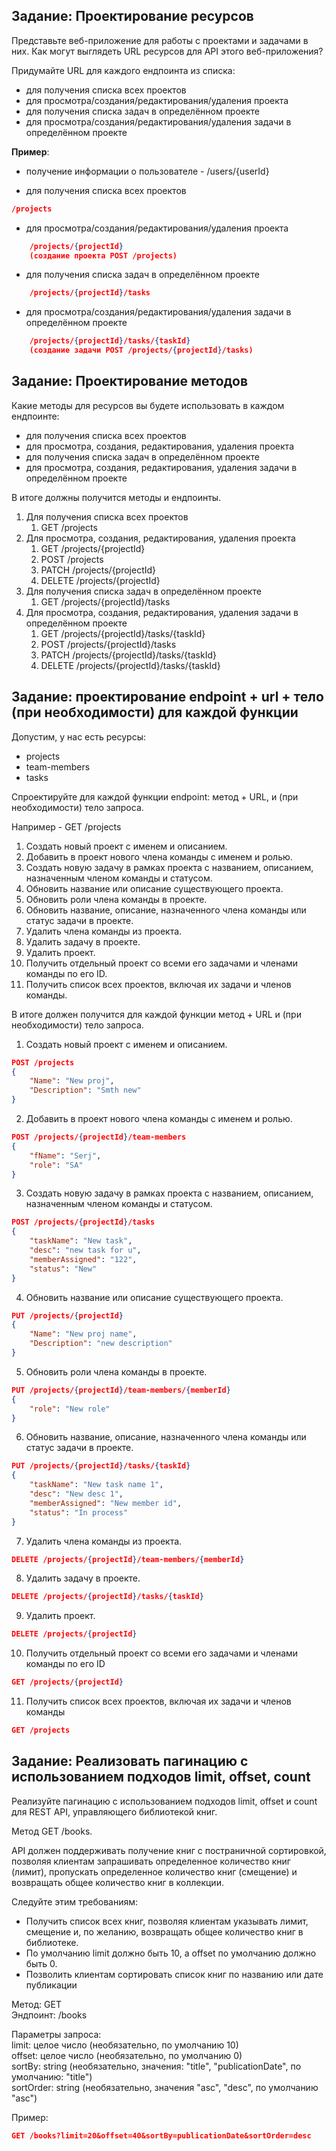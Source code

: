 
## Задание: Проектирование ресурсов

Представьте веб-приложение для работы с проектами и задачами в них. Как могут выглядеть URL ресурсов для API этого веб-приложения?  

Придумайте URL для каждого ендпоинта из списка:  
- для получения списка всех проектов  
- для просмотра/создания/редактирования/удаления проекта  
- для получения списка задач в определённом проекте  
- для просмотра/создания/редактирования/удаления задачи в определённом проекте  
  
**Пример**:
- получение информации о пользователе - /users/{userId}  

- для получения списка всех проектов
``` JSON
/projects
```
- для просмотра/создания/редактирования/удаления проекта
``` JSON
	/projects/{projectId} 
	(создание проекта POST /projects)
```
- для получения списка задач в определённом проекте
``` JSON
	/projects/{projectId}/tasks
```
- для просмотра/создания/редактирования/удаления задачи в определённом проекте
``` JSON
	/projects/{projectId}/tasks/{taskId} 
	(создание задачи POST /projects/{projectId}/tasks)
```

## Задание: Проектирование методов

Какие методы для ресурсов вы будете использовать в каждом ендпоинте:  

- для получения списка всех проектов  
- для просмотра, создания, редактирования, удаления проекта  
- для получения списка задач в определённом проекте  
- для просмотра, создания, редактирования, удаления задачи в определённом проекте  
  
В итоге должны получится методы и ендпоинты.

1. Для получения списка всех проектов
	1. GET /projects
2. Для просмотра, создания, редактирования, удаления проекта
	1. GET /projects/{projectId}
	2. POST /projects
	3. PATCH /projects/{projectId}
	4. DELETE /projects/{projectId}
3. Для получения списка задач в определённом проекте
	1. GET /projects/{projectId}/tasks
4. Для просмотра, создания, редактирования, удаления задачи в определённом проекте
	1. GET /projects/{projectId}/tasks/{taskId}
	2. POST /projects/{projectId}/tasks
	3. PATCH /projects/{projectId}/tasks/{taskId}
	4. DELETE /projects/{projectId}/tasks/{taskId}

## Задание: проектирование endpoint + url + тело (при необходимости) для каждой функции

Допустим, у нас есть ресурсы:  
- projects  
- team-members  
- tasks  

Спроектируйте для каждой функции endpoint: метод + URL, и (при необходимости) тело запроса. 

Например - GET /projects  

1. Создать новый проект с именем и описанием.  
2. Добавить в проект нового члена команды с именем и ролью.  
3. Создать новую задачу в рамках проекта с названием, описанием, назначенным членом команды и статусом.  
4. Обновить название или описание существующего проекта.  
5. Обновить роли члена команды в проекте.  
6. Обновить название, описание, назначенного члена команды или статус задачи в проекте.  
7. Удалить члена команды из проекта.  
8. Удалить задачу в проекте.  
9. Удалить проект.  
10. Получить отдельный проект со всеми его задачами и членами команды по его ID.  
11. Получить список всех проектов, включая их задачи и членов команды.  
  
В итоге должен получится для каждой функции метод + URL и (при необходимости) тело запроса.  

1. Создать новый проект с именем и описанием. 
``` JSON
POST /projects
{
	"Name": "New proj",
	"Description": "Smth new"
}
```
2. Добавить в проект нового члена команды с именем и ролью.
``` JSON
POST /projects/{projectId}/team-members
{
	"fName": "Serj",
	"role": "SA"
}
```
3. Создать новую задачу в рамках проекта с названием, описанием, назначенным членом команды и статусом.  
``` JSON
POST /projects/{projectId}/tasks
{
	"taskName": "New task",
	"desc": "new task for u",
	"memberAssigned": "122",
	"status": "New"
}
```
4. Обновить название или описание существующего проекта.
``` JSON
PUT /projects/{projectId}
{
	"Name": "New proj name",
	"Description": "new description"
}
```
5. Обновить роли члена команды в проекте. 
```JSON
PUT /projects/{projectId}/team-members/{memberId}
{
	"role": "New role"
}
```
6. Обновить название, описание, назначенного члена команды или статус задачи в проекте.  
``` JSON
PUT /projects/{projectId}/tasks/{taskId}
{
	"taskName": "New task name 1",
	"desc": "New desc 1",
	"memberAssigned": "New member id",
	"status": "In process"
}
```
7. Удалить члена команды из проекта.
``` JSON
DELETE /projects/{projectId}/team-members/{memberId}
```
8. Удалить задачу в проекте.
``` JSON
DELETE /projects/{projectId}/tasks/{taskId}
```
9. Удалить проект.
``` JSON
DELETE /projects/{projectId}
```
10. Получить отдельный проект со всеми его задачами и членами команды по его ID
``` JSON
GET /projects/{projectId}
```
11. Получить список всех проектов, включая их задачи и членов команды
``` JSON
GET /projects
```


## Задание: Реализовать пагинацию с использованием подходов limit, offset, count

Реализуйте пагинацию с использованием подходов limit, offset и count для REST API, управляющего библиотекой книг.  

Метод GET /books.  

API должен поддерживать получение книг с постраничной сортировкой, позволяя клиентам запрашивать определенное количество книг  
(лимит), пропускать определенное количество книг (смещение) и возвращать общее количество книг в коллекции.  

Следуйте этим требованиям:  

- Получить список всех книг, позволяя клиентам указывать лимит, смещение и, по желанию, возвращать общее количество книг в библиотеке.  
- По умолчанию limit должно быть 10, а offset по умолчанию должно быть 0.  
- Позволить клиентам сортировать список книг по названию или дате публикации  


Метод: GET  
Эндпоинт: /books  

Параметры запроса:  
limit: целое число (необязательно, по умолчанию 10)  
offset: целое число (необязательно, по умолчанию 0)  
sortBy: string (необязательно, значения: "title", "publicationDate", по умолчанию: "title")  
sortOrder: string (необязательно, значения "asc", "desc", по умолчанию "asc")  

Пример: 
``` JSON
GET /books?limit=20&offset=40&sortBy=publicationDate&sortOrder=desc  
```

